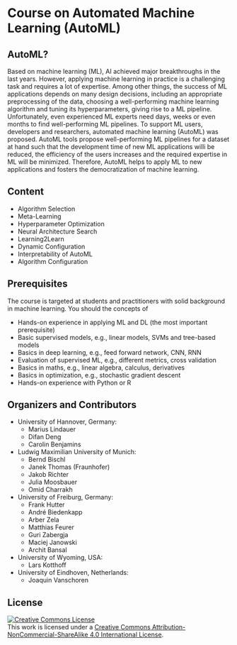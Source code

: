 # Course on Automated Machine Learning (AutoML)

## AutoML?

Based on machine learning (ML), AI achieved major breakthroughs in the last years. However, applying machine learning in practice is a challenging task and requires a lot of expertise. Among other things, the success of ML applications depends on many design decisions, including an appropriate preprocessing of the data, choosing a well-performing machine learning algorithm and tuning its hyperparameters, giving rise to a ML pipeline. Unfortunately, even experienced ML experts need days, weeks or even months to find well-performing ML pipelines. To support ML users, developers and researchers, automated machine learning (AutoML) was proposed. AutoML tools propose well-performing ML pipelines for a dataset at hand such that the development time of new ML applications willi be reduced, the efficiency of the users increases and the required expertise in ML will be minimized. Therefore, AutoML helps to apply ML to new applications and fosters the democratization of machine learning.

## Content 

* Algorithm Selection
* Meta-Learning
* Hyperparameter Optimization
* Neural Architecture Search
* Learning2Learn
* Dynamic Configuration
* Interpretability of AutoML
* Algorithm Configuration

## Prerequisites

The course is targeted at students and practitioners with solid background in machine learning. You should the concepts of

* Hands-on experience in applying ML and DL (the most important prerequisite)
* Basic supervised models, e.g., linear models, SVMs and tree-based models
* Basics in deep learning, e.g., feed forward network, CNN, RNN
* Evaluation of supervised ML, e.g., different metrics, cross validation
* Basics in maths, e.g., linear algebra, calculus, derivatives
* Basics in optimization, e.g., stochastic gradient descent
* Hands-on experience with Python or R

## Organizers and Contributors

* University of Hannover, Germany:
  * Marius Lindauer
  * Difan Deng
  * Carolin Benjamins
* Ludwig Maximilian University of Munich:
  * Bernd Bischl
  * Janek Thomas (Fraunhofer)
  * Jakob Richter
  * Julia Moosbauer
  * Omid Charrakh
* University of Freiburg, Germany:
  * Frank Hutter
  * André Biedenkapp
  * Arber Zela
  * Matthias Feurer
  * Guri Zabergja
  * Maciej Janowski
  * Archit Bansal
* University of Wyoming, USA:
  * Lars Kotthoff
* University of Eindhoven, Netherlands:
  * Joaquin Vanschoren

## License

<a rel="license" href="http://creativecommons.org/licenses/by-nc-sa/4.0/"><img alt="Creative Commons License" style="border-width:0" src="https://i.creativecommons.org/l/by-nc-sa/4.0/88x31.png" /></a><br />This work is licensed under a <a rel="license" href="http://creativecommons.org/licenses/by-nc-sa/4.0/">Creative Commons Attribution-NonCommercial-ShareAlike 4.0 International License</a>.
